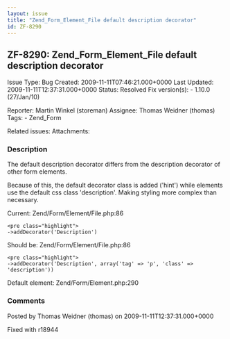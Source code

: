 ```yaml
---
layout: issue
title: "Zend_Form_Element_File default description decorator"
id: ZF-8290
---
```


ZF-8290: Zend\_Form\_Element\_File default description decorator
----------------------------------------------------------------

 Issue Type: Bug Created: 2009-11-11T07:46:21.000+0000 Last Updated: 2009-11-11T12:37:31.000+0000 Status: Resolved Fix version(s): - 1.10.0 (27/Jan/10)
 
 Reporter:  Martin Winkel (storeman)  Assignee:  Thomas Weidner (thomas)  Tags: - Zend\_Form
 
 Related issues: 
 Attachments: 
### Description

The default description decorator differs from the description decorator of other form elements.

Because of this, the default decorator class is added ('hint') while elements use the default css class 'description'. Making styling more complex than necessary.

Current: Zend/Form/Element/File.php:86

 
    <pre class="highlight">
    ->addDecorator('Description')


Should be: Zend/Form/Element/File.php:86

 
    <pre class="highlight">
    ->addDecorator('Description', array('tag' => 'p', 'class' => 'description'))


Default element: Zend/Form/Element.php:290

 

 

### Comments

Posted by Thomas Weidner (thomas) on 2009-11-11T12:37:31.000+0000

Fixed with r18944

 

 